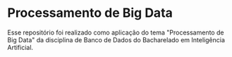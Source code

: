 # Processamento de Big Data
 Esse repositório foi realizado como aplicação do tema "Processamento de Big Data" da disciplina de Banco de Dados do Bacharelado em Inteligência Artificial.
